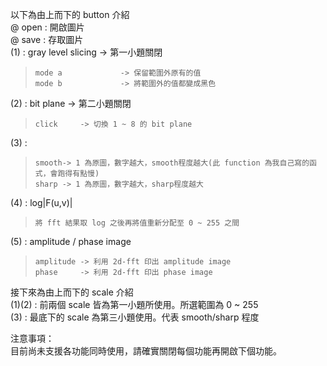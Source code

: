 以下為由上而下的 button 介紹  
@ open : 開啟圖片  
@ save : 存取圖片  
(1) : gray level slicing -> 第一小題關閉  
>	  mode a             -> 保留範圍外原有的值  
>	  mode b             -> 將範圍外的值都變成黑色  
(2) : bit plane	-> 第二小題關閉  
>	  click     -> 切換 1 ~ 8 的 bit plane  
	  
(3) :   
>	  smooth-> 1 為原圖，數字越大，smooth程度越大(此 function 為我自己寫的函式，會跑得有點慢)  
>	  sharp -> 1 為原圖，數字越大，sharp程度越大  

(4) : log|F(u,v)|  
>	  將 fft 結果取 log 之後再將值重新分配至 0 ~ 255 之間  
 
(5) : amplitude / phase image  
>	  amplitude -> 利用 2d-fft 印出 amplitude image  
>	  phase		-> 利用 2d-fft 印出 phase image  
	  
接下來為由上而下的 scale 介紹  
(1)(2) : 前兩個 scale 皆為第一小題所使用。所選範圍為 0 ~ 255  
(3)    : 最底下的 scale 為第三小題使用。代表 smooth/sharp 程度  

注意事項：  
目前尚未支援各功能同時使用，請確實關閉每個功能再開啟下個功能。
